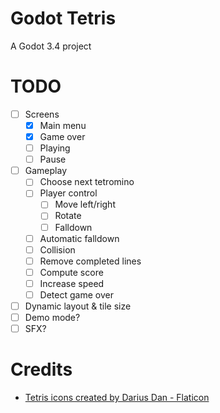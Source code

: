 # Godot Tetris
A Godot 3.4 project

# TODO
- [ ] Screens
  - [X] Main menu
  - [X] Game over
  - [ ] Playing
  - [ ] Pause
- [ ] Gameplay
  - [ ] Choose next tetromino
  - [ ] Player control
    - [ ] Move left/right
    - [ ] Rotate
    - [ ] Falldown
  - [ ] Automatic falldown
  - [ ] Collision
  - [ ] Remove completed lines
  - [ ] Compute score
  - [ ] Increase speed
  - [ ] Detect game over
- [ ] Dynamic layout & tile size
- [ ] Demo mode?
- [ ] SFX?

# Credits
- [Tetris icons created by Darius Dan - Flaticon](https://www.flaticon.com/free-icons/tetris)
